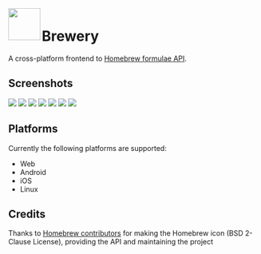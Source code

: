 <img align="left" width="64" height="64" src="icons/icon.png">
<h1>Brewery</h1>

A cross-platform frontend to [Homebrew formulae API](https://formulae.brew.sh).

## Screenshots

![](screenshots/flutter_01.png)
![](screenshots/flutter_02.png)
![](screenshots/flutter_03.png)
![](screenshots/flutter_04.png)
![](screenshots/flutter_05.png)
![](screenshots/flutter_06.png)
![](screenshots/flutter_07.png)

## Platforms

Currently the following platforms are supported:
- Web
- Android
- iOS
- Linux

## Credits

Thanks to <a href="https://brew.sh" title="brew">Homebrew contributors</a> for making the Homebrew icon (BSD 2-Clause License), providing the API and maintaining the project
